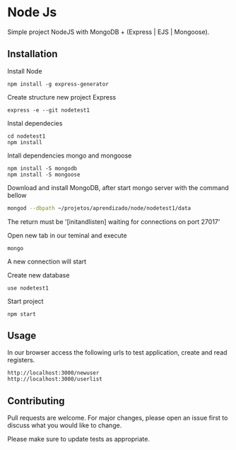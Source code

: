 # Node Js

Simple project NodeJS with MongoDB + (Express | EJS | Mongoose).

## Installation

Install Node

```
npm install -g express-generator
```

Create structure new project Express

```
express -e --git nodetest1
```

Instal dependecies

```
cd nodetest1
npm install
```

Intall dependencies mongo and mongoose

```
npm install -S mongodb
npm install -S mongoose
```

Download and install MongoDB, after start mongo server with the command bellow

```bash
mongod --dbpath ~/projetos/aprendizado/node/nodetest1/data 
```

The return must be '[initandlisten] waiting for connections on port 27017'

Open new tab in our teminal and execute

```
mongo
```
A new connection will start

Create new database

```
use nodetest1
```

Start project

```
npm start
```

## Usage

In our browser access the following urls to test application, create and read registers.

```
http://localhost:3000/newuser
http://localhost:3000/userlist

```  

## Contributing
Pull requests are welcome. For major changes, please open an issue first to discuss what you would like to change.

Please make sure to update tests as appropriate.